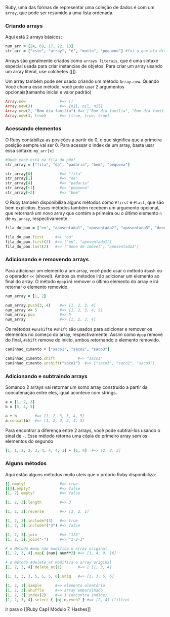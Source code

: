  Ruby, uma das formas de representar uma coleção de dados é com um `array`, que pode ser resumido a uma lista ordenada.

### Criando arrays
Aqui está 2 arrays básicos: 
``` ruby
num_arr = [24, 69, 17, 22, 13]
str_arr = ["este", "array", "é", "muito", "pequeno"] #foi o que ela disse
```
Arrays são geralmente criados como `arrays literais`, que é uma sintaxe especial usada para criar instancias de objetos. Para criar um array usando um array literal, use colchetes ([]).

Um array também pode ser usado criando um método `Array.new`. Quando Você chama esse método, você pode usar 2 argumentos opcionais(tamanho inicial e valor padrão)
``` ruby
Array.new               #=> []
Array.new(3)            #=> [nil, nil, nil]
Array.new(2, "Bom dia familia") #=> ["Bom dia familia", "Bom dia familia"]
Array.new(3, true)      #=> [true, true, true]
```

### Acessando elementos
O Ruby contabiliza as posições a partir do 0, o que significa que a primeira posição sempre vai ser 0. Para acessar o index de um array, basta usar essa sintaxe: `my_arr[x]`

``` ruby
#Onde você está na fila do pão?
str_array = ["fila", "da", "padaria", "bem", "pequena"]

str_array[0]            #=> "fila"
str_array[1]            #=> "da"
str_array[4]            #=> "padaria"
str_array[-1]           #=> "pequena"
str_array[-2]           #=> "bem"
```

O Ruby também disponibiliza alguns métodos como `#first` e `#last`, que são bem explícitos. Esses métodos também recebem um argumento opcional, que retornará um novo array que contém a primeira ou o último elemento `n` de `my_array`, respectivamente.
``` ruby
fila_do_pao = ["eu", "aposentada1", "aposentada2", "aposentada3", "dono de imóvel"]

fila_do_pao.first     #=> "eu"
fila_do_pao.first(2)  #=> ["eu", "aposentada1"]
fila_do_pao.last(2)   #=> ["dono de imóvel", "aposentada3"]
```

### Adicionando e removendo arrays
Para adicionar um elemento a um array, você pode usar o método `#push` ou o operador `<<` (shovel). Ambos os métodos irão adicionar um elemento ao final do array. 
O método `#pop` irá remover o último elemento do array e irá retornar o elemento removido.
``` ruby
num_array = [1, 2]

num_array.push(3, 4)    #=> [1, 2, 3, 4]
num_array << 5          #=> [1, 2, 3, 4, 5]
num_array.pop           #=> 5
num_array               #=> [1, 2, 3, 4]
```
Os métodos `#unshift`e `#shift` são usados para adicionar e remover os elementos no começo do array,  respectivamente.  Assim como `#pop` remove do final, `#shift` remove do início, 
ambos retornando o elemento removido.
``` ruby
caminhao_cimento = ["saco1", "saco2", "saco3"]

caminhao_cimento.shift          #=> "saco1"
caminhao_cimento.unshift("saco1")  #=> ["saco1", "saco2", "saco3"]
```
### Adicionando e subtraindo arrays
Somando 2 arrays vai retornar um somo array construído a partir da concatenação entre eles, igual acontece com strings.
``` ruby
a = [1, 2, 3]
b = [3, 4, 5]

a + b        #=> [1, 2, 3, 3, 4, 5]
a.concat(b)  #=> [1, 2, 3, 3, 4, 5]
```
Para encontrar a diferença entre 2 arrays, você pode subtraí-los usando o sinal de `-`. Esse método retorna uma cópia do primeiro array sem os elementos do segundo
``` ruby
[1, 1, 2, 2, 3, 4, 4, 4, 1] - [1, 4]  #=> [2, 2, 3]
```

### Alguns métodos 
Aqui estão alguns métodos muito uteis que o próprio Ruby disponibiliza: 

``` ruby
[].empty?               #=> true
[[]].empty?             #=> false
[1, 2].empty?           #=> false

[1, 2, 3].length        #=> 3

[1, 2, 3].reverse       #=> [3, 2, 1]

[1, 2, 3].include?(3)   #=> true
[1, 2, 3].include?("3") #=> false

[1, 2, 3].join          #=> "123"
[1, 2, 3].join("-")     #=> "1-2-3"

# o Método #map não modifica o array original
[1, 2, 3, 4].map{ |num| num**2} #=> [1, 4, 9, 16]

# o método #delete_at modifica o array original
[1, 2, 3, 4].delete_at(1)       #=> 2 [1, 3, 4]

[1, 1, 3, 3, 5, 5, 5, 6].uniq   #=> [1, 3, 5, 6]

[1, 2, 3].sample      #=> elemento aleatório
[1, 2, 3].shuffle     #=> array embaralhado
[1, 2, 3].index(2)    #=> 1 (encontra índice)
[1, 2, 3, 4].select { |n| n.even? } #=> [2, 4] (filtro)
```

Ir para o [[Ruby Cap1 Módulo 7. Hashes]]